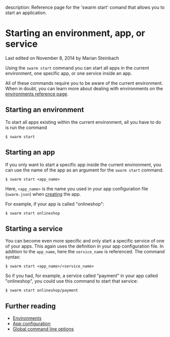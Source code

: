 description: Reference page for the 'swarm start' comand that allows you to start an application.

# Starting an environment, app, or service

<p class="lastmod">Last edited on November 8, 2014 by Marian Steinbach</p>

Using the `swarm start` command you can start all apps in the current environment, one specific app, or one service inside an app.

All of these commands require you to be aware of the current environment. When in doubt, you can learn more about dealing with environments on the [environments reference page](../env/).

## Starting an environment

To start all apps existing within the current environment, all you have to do is run the command

    $ swarm start

## Starting an app

If you only want to start a specific app inside the current environment, you can use the name of the app as an argument for the `swarm start` command.

    $ swarm start <app_name>

Here, `<app_name>` is the name you used in your app configuration file (`swarm.json`) when [creating](../create/) the app.

For example, if your app is called "onlineshop":

    $ swarm start onlineshop

## Starting a service

You can become even more specific and only start a specific service of one of your apps. This again uses the definition in your app configuration file. In addition to the `app_name`, here the `service_name` is referenced. The command syntax:

    $ swarm start <app_name>/<service_name>

So if you had, for example, a service called "payment" in your app called "onlineshop", you could use this command to start that service:

    $ swarm start onlineshop/payment

## Further reading

* [Environments](../env/)
* [App configuration](../swarm-json/)
* [Global command line options](../global-options/)
